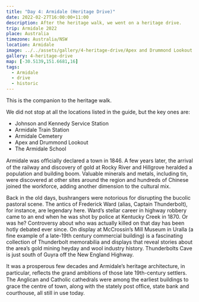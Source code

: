 ```yaml
---
title: "Day 4: Armidale (Heritage Drive)"
date: 2022-02-27T16:00:00+11:00
description: After the heritage walk, we went on a heritage drive.
trip: Armidale 2022
place: Australia
timezone: Australia/NSW
location: Armidale
image: ../../assets/gallery/4-heritage-drive/Apex and Drummond Lookout (4).jpeg
gallery: 4-heritage-drive
map: [-30.5139,151.6681,16]
tags:
  - Armidale
  - drive
  - historic
---
```

This is the companion to the heritage walk.

We did not stop at all the locations listed in the guide, but the key ones are:

- Johnson and Kennedy Service Station
- Armidale Train Station
- Armidale Cemetery
- Apex and Drummond Lookout
- The Armidale School

Armidale was ofﬁcially declared a town in 1846. A few years later, the arrival of the railway and discovery of gold at Rocky River and Hillgrove heralded a population and building boom. Valuable minerals and metals, including tin, were discovered at other sites around the region and hundreds of Chinese joined the workforce, adding another dimension to the cultural mix.

Back in the old days, bushrangers were notorious for disrupting the bucolic pastoral scene. The antics of Frederick Ward (alias, Captain Thunderbolt), for instance, are legendary here. Ward’s stellar career in highway robbery came to an end when he was shot by police at Kentucky Creek in 1870. Or was he? Controversy about who was actually killed on that day has been hotly debated ever since. On display at McCrossin’s Mill Museum in Uralla (a fine example of a late-19th century commercial building) is a fascinating collection of Thunderbolt memorabilia and displays that reveal stories about the area’s gold mining heyday and wool industry history. Thunderbolts Cave is just south of Guyra off the New England Highway.

It was a prosperous few decades and Armidale’s heritage architecture, in particular, reﬂects the grand ambitions of those late 19th-century settlers. The Anglican and Catholic cathedrals were among the earliest buildings to grace the centre of town, along with the stately post ofﬁce, state bank and courthouse, all still in use today.
